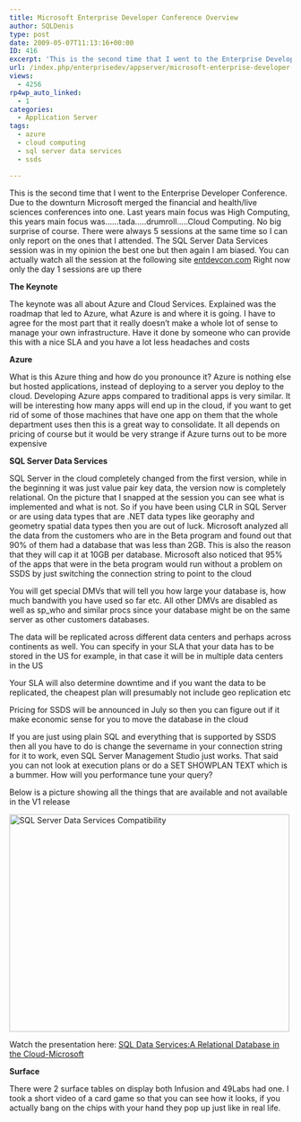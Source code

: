 ```yaml
---
title: Microsoft Enterprise Developer Conference Overview
author: SQLDenis
type: post
date: 2009-05-07T11:13:16+00:00
ID: 416
excerpt: 'This is the second time that I went to the Enterprise Developer Conference. Due to the downturn Microsoft merged the financial and health/live sciences conferences into one. Last years main focus was High Computing, this years main focus was......tada..&hellip;'
url: /index.php/enterprisedev/appserver/microsoft-enterprise-developer-conferenc/
views:
  - 4256
rp4wp_auto_linked:
  - 1
categories:
  - Application Server
tags:
  - azure
  - cloud computing
  - sql server data services
  - ssds

---
```

This is the second time that I went to the Enterprise Developer Conference. Due to the downturn Microsoft merged the financial and health/live sciences conferences into one. Last years main focus was High Computing, this years main focus was&#8230;&#8230;tada&#8230;..drumroll&#8230;..Cloud Computing. No big surprise of course. There were always 5 sessions at the same time so I can only report on the ones that I attended. The SQL Server Data Services session was in my opinion the best one but then again I am biased. You can actually watch all the session at the following site [entdevcon.com][1] Right now only the day 1 sessions are up there

**The Keynote**
  
The keynote was all about Azure and Cloud Services. Explained was the roadmap that led to Azure, what Azure is and where it is going. I have to agree for the most part that it really doesn&#8217;t make a whole lot of sense to manage your own infrastructure. Have it done by someone who can provide this with a nice SLA and you have a lot less headaches and costs

**Azure**
  
What is this Azure thing and how do you pronounce it? Azure is nothing else but hosted applications, instead of deploying to a server you deploy to the cloud. Developing Azure apps compared to traditional apps is very similar. It will be interesting how many apps will end up in the cloud, if you want to get rid of some of those machines that have one app on them that the whole department uses then this is a great way to consolidate. It all depends on pricing of course but it would be very strange if Azure turns out to be more expensive

**SQL Server Data Services**
  
SQL Server in the cloud completely changed from the first version, while in the beginning it was just value pair key data, the version now is completely relational. On the picture that I snapped at the session you can see what is implemented and what is not. So if you have been using CLR in SQL Server or are using data types that are .NET data types like georaphy and geometry spatial data types then you are out of luck. Microsoft analyzed all the data from the customers who are in the Beta program and found out that 90% of them had a database that was less than 2GB. This is also the reason that they will cap it at 10GB per database. Microsoft also noticed that 95% of the apps that were in the beta program would run without a problem on SSDS by just switching the connection string to point to the cloud

You will get special DMVs that will tell you how large your database is, how much bandwith you have used so far etc. All other DMVs are disabled as well as sp_who and similar procs since your database might be on the same server as other customers databases.

The data will be replicated across different data centers and perhaps across continents as well. You can specify in your SLA that your data has to be stored in the US for example, in that case it will be in multiple data centers in the US

Your SLA will also determine downtime and if you want the data to be replicated, the cheapest plan will presumably not include geo replication etc

Pricing for SSDS will be announced in July so then you can figure out if it make economic sense for you to move the database in the cloud

If you are just using plain SQL and everything that is supported by SSDS then all you have to do is change the severname in your connection string for it to work, even SQL Server Management Studio just works. That said you can not look at execution plans or do a SET SHOWPLAN TEXT which is a bummer. How will you performance tune your query?
  
Below is a picture showing all the things that are available and not available in the V1 release
  
[<img src="http://farm4.static.flickr.com/3645/3509561219_61a9e5d3ac.jpg" width="500" height="388" alt="SQL Server Data Services Compatibility" />][2]

Watch the presentation here: [SQL Data Services:A Relational Database in the Cloud-Microsoft][3]

**Surface**
  
There were 2 surface tables on display both Infusion and 49Labs had one. I took a short video of a card game so that you can see how it looks, if you actually bang on the chips with your hand they pop up just like in real life.

 [1]: http://entdevcon.telligent.com/sessions/
 [2]: http://www.flickr.com/photos/denisgobo/3509561219/ "SQL Server Data Services Compatibility by Denis Gobo, on Flickr"
 [3]: http://entdevcon.istreamplanet.com/video.asp?v=36